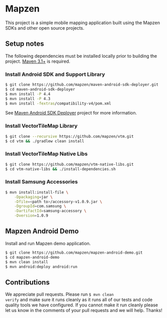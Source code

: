 # Mapzen

This project is a simple mobile mapping application built using the Mapzen SDKs and other open source projects. 


## Setup notes

The following dependencies must be installed locally prior to building the project. [Maven 3.1+](http://maven.apache.org/download.cgi) is required.

### Install Android SDK and Support Library

```bash
$ git clone https://github.com/mapzen/maven-android-sdk-deployer.git
$ cd maven-android-sdk-deployer
$ mvn install -P 4.4
$ mvn install -P 4.3
$ mvn install -fextras/compatibility-v4/pom.xml
```

See [Maven Android SDK Deployer](https://github.com/mosabua/maven-android-sdk-deployer) project for more information.

### Install VectorTileMap Library

```bash
$ git clone --recursive https://github.com/mapzen/vtm.git
$ cd vtm && ./gradlew clean install
```

### Install VectorTileMap Native Libs

```bash
$ git clone https://github.com/mapzen/vtm-native-libs.git
$ cd vtm-native-libs && ./install-dependencies.sh
```

### Install Samsung Accessories

```bash
$ mvn install:install-file \
    -Dpackaging=jar \
    -Dfile=<path to>/accessory-v1.0.9.jar \
    -DgroupId=com.samsung \
    -DartifactId=samsung-accessory \
    -Dversion=1.0.9
```

## Mapzen Android Demo

Install and run Mapzen demo application.

```bash
$ git clone https://github.com/mapzen/mapzen-android-demo.git
$ cd mapzen-android-demo
$ mvn clean install
$ mvn android:deploy android:run
```

## Contributions
We appreciate pull requests. Please run <code>$ mvn clean verify</code>
and make sure it runs cleanly as it runs all of our tests and code quality tools 
we have configured. If you cannot make it run cleanly please let us know in the
comments of your pull requests and we will help. Thanks!
